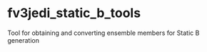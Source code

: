 # fv3jedi_static_b_tools
Tool for obtaining and converting ensemble members for Static B generation

